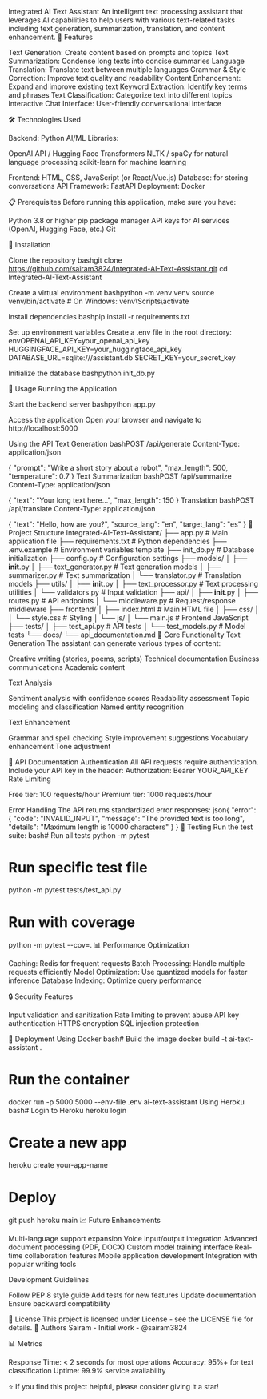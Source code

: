 Integrated AI Text Assistant
An intelligent text processing assistant that leverages AI capabilities to help users with various text-related tasks including text generation, summarization, translation, and content enhancement.
🚀 Features

Text Generation: Create content based on prompts and topics
Text Summarization: Condense long texts into concise summaries
Language Translation: Translate text between multiple languages
Grammar & Style Correction: Improve text quality and readability
Content Enhancement: Expand and improve existing text
Keyword Extraction: Identify key terms and phrases
Text Classification: Categorize text into different topics
Interactive Chat Interface: User-friendly conversational interface

🛠️ Technologies Used

Backend: Python
AI/ML Libraries:

OpenAI API / Hugging Face Transformers
NLTK / spaCy for natural language processing
scikit-learn for machine learning


Frontend: HTML, CSS, JavaScript (or React/Vue.js)
Database:  for storing conversations
API Framework: FastAPI
Deployment: Docker 

📋 Prerequisites
Before running this application, make sure you have:

Python 3.8 or higher
pip package manager
API keys for AI services (OpenAI, Hugging Face, etc.)
Git

🔧 Installation

Clone the repository
bashgit clone https://github.com/sairam3824/Integrated-AI-Text-Assistant.git
cd Integrated-AI-Text-Assistant

Create a virtual environment
bashpython -m venv venv
source venv/bin/activate  # On Windows: venv\Scripts\activate

Install dependencies
bashpip install -r requirements.txt

Set up environment variables
Create a .env file in the root directory:
envOPENAI_API_KEY=your_openai_api_key
HUGGINGFACE_API_KEY=your_huggingface_api_key
DATABASE_URL=sqlite:///assistant.db
SECRET_KEY=your_secret_key

Initialize the database
bashpython init_db.py


🚀 Usage
Running the Application

Start the backend server
bashpython app.py

Access the application
Open your browser and navigate to http://localhost:5000

Using the API
Text Generation
bashPOST /api/generate
Content-Type: application/json

{
  "prompt": "Write a short story about a robot",
  "max_length": 500,
  "temperature": 0.7
}
Text Summarization
bashPOST /api/summarize
Content-Type: application/json

{
  "text": "Your long text here...",
  "max_length": 150
}
Translation
bashPOST /api/translate
Content-Type: application/json

{
  "text": "Hello, how are you?",
  "source_lang": "en",
  "target_lang": "es"
}
📁 Project Structure
Integrated-AI-Text-Assistant/
├── app.py                  # Main application file
├── requirements.txt        # Python dependencies
├── .env.example           # Environment variables template
├── init_db.py             # Database initialization
├── config.py              # Configuration settings
├── models/
│   ├── __init__.py
│   ├── text_generator.py  # Text generation models
│   ├── summarizer.py      # Text summarization
│   └── translator.py      # Translation models
├── utils/
│   ├── __init__.py
│   ├── text_processor.py  # Text processing utilities
│   └── validators.py      # Input validation
├── api/
│   ├── __init__.py
│   ├── routes.py          # API endpoints
│   └── middleware.py      # Request/response middleware
├── frontend/
│   ├── index.html         # Main HTML file
│   ├── css/
│   │   └── style.css      # Styling
│   └── js/
│       └── main.js        # Frontend JavaScript
├── tests/
│   ├── test_api.py        # API tests
│   └── test_models.py     # Model tests
└── docs/
    └── api_documentation.md
🎯 Core Functionality
Text Generation
The assistant can generate various types of content:

Creative writing (stories, poems, scripts)
Technical documentation
Business communications
Academic content

Text Analysis

Sentiment analysis with confidence scores
Readability assessment
Topic modeling and classification
Named entity recognition

Text Enhancement

Grammar and spell checking
Style improvement suggestions
Vocabulary enhancement
Tone adjustment

🔌 API Documentation
Authentication
All API requests require authentication. Include your API key in the header:
Authorization: Bearer YOUR_API_KEY
Rate Limiting

Free tier: 100 requests/hour
Premium tier: 1000 requests/hour

Error Handling
The API returns standardized error responses:
json{
  "error": {
    "code": "INVALID_INPUT",
    "message": "The provided text is too long",
    "details": "Maximum length is 10000 characters"
  }
}
🧪 Testing
Run the test suite:
bash# Run all tests
python -m pytest

# Run specific test file
python -m pytest tests/test_api.py

# Run with coverage
python -m pytest --cov=.
📊 Performance Optimization

Caching: Redis for frequent requests
Batch Processing: Handle multiple requests efficiently
Model Optimization: Use quantized models for faster inference
Database Indexing: Optimize query performance

🔒 Security Features

Input validation and sanitization
Rate limiting to prevent abuse
API key authentication
HTTPS encryption
SQL injection protection

🚀 Deployment
Using Docker
bash# Build the image
docker build -t ai-text-assistant .

# Run the container
docker run -p 5000:5000 --env-file .env ai-text-assistant
Using Heroku
bash# Login to Heroku
heroku login

# Create a new app
heroku create your-app-name

# Deploy
git push heroku main
📈 Future Enhancements

 Multi-language support expansion
 Voice input/output integration
 Advanced document processing (PDF, DOCX)
 Custom model training interface
 Real-time collaboration features
 Mobile application development
 Integration with popular writing tools

Development Guidelines

Follow PEP 8 style guide
Add tests for new features
Update documentation
Ensure backward compatibility

📄 License
This project is licensed under License - see the LICENSE file for details.
👥 Authors
Sairam - Initial work - @sairam3824


📊 Metrics

Response Time: < 2 seconds for most operations
Accuracy: 95%+ for text classification
Uptime: 99.9% service availability


⭐ If you find this project helpful, please consider giving it a star!
